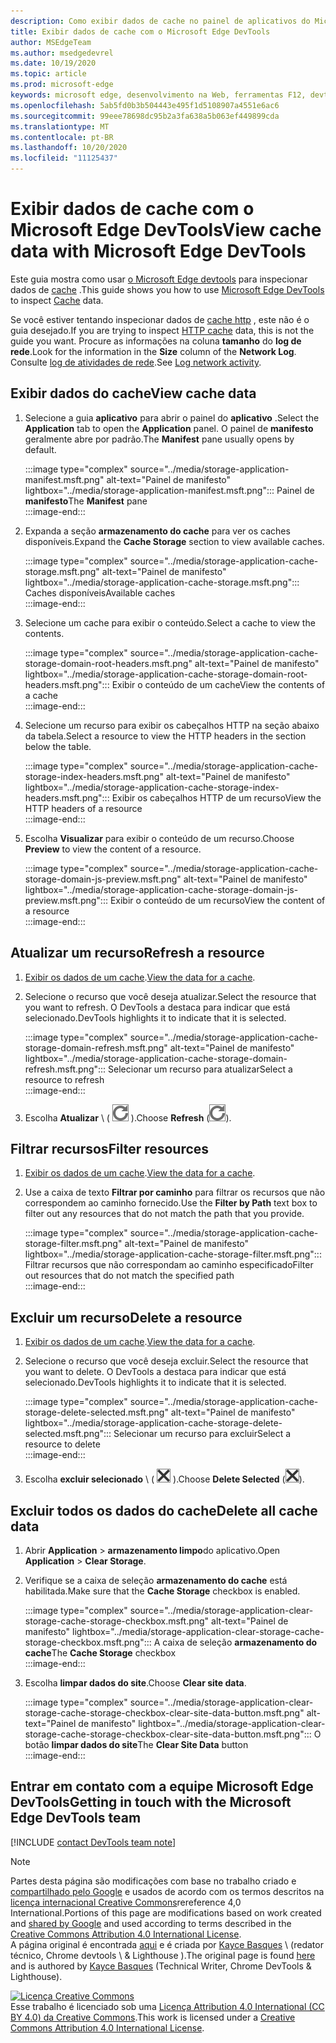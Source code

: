 ```yaml
---
description: Como exibir dados de cache no painel de aplicativos do Microsoft Edge DevTools.
title: Exibir dados de cache com o Microsoft Edge DevTools
author: MSEdgeTeam
ms.author: msedgedevrel
ms.date: 10/19/2020
ms.topic: article
ms.prod: microsoft-edge
keywords: microsoft edge, desenvolvimento na Web, ferramentas F12, devtools
ms.openlocfilehash: 5ab5fd0b3b504443e495f1d5108907a4551e6ac6
ms.sourcegitcommit: 99eee78698dc95b2a3fa638a5b063ef449899cda
ms.translationtype: MT
ms.contentlocale: pt-BR
ms.lasthandoff: 10/20/2020
ms.locfileid: "11125437"
---
```

<!-- Copyright Kayce Basques 

   Licensed under the Apache License, Version 2.0 (the "License");
   you may not use this file except in compliance with the License.
   You may obtain a copy of the License at

       https://www.apache.org/licenses/LICENSE-2.0

   Unless required by applicable law or agreed to in writing, software
   distributed under the License is distributed on an "AS IS" BASIS,
   WITHOUT WARRANTIES OR CONDITIONS OF ANY KIND, either express or implied.
   See the License for the specific language governing permissions and
   limitations under the License.  -->

# <span data-ttu-id="bca61-104">Exibir dados de cache com o Microsoft Edge DevTools</span><span class="sxs-lookup"><span data-stu-id="bca61-104">View cache data with Microsoft Edge DevTools</span></span>  

<span data-ttu-id="bca61-105">Este guia mostra como usar [o Microsoft Edge devtools][MicrosoftEdgeDevTools] para inspecionar dados de [cache][MDNCache] .</span><span class="sxs-lookup"><span data-stu-id="bca61-105">This guide shows you how to use [Microsoft Edge DevTools][MicrosoftEdgeDevTools] to inspect [Cache][MDNCache] data.</span></span>  

<span data-ttu-id="bca61-106">Se você estiver tentando inspecionar dados de [cache http][MDNHTTPCaching] , este não é o guia desejado.</span><span class="sxs-lookup"><span data-stu-id="bca61-106">If you are trying to inspect [HTTP cache][MDNHTTPCaching] data, this is not the guide you want.</span></span>  <span data-ttu-id="bca61-107">Procure as informações na coluna **tamanho** do **log de rede**.</span><span class="sxs-lookup"><span data-stu-id="bca61-107">Look for the information in the **Size** column of the **Network Log**.</span></span>  <span data-ttu-id="bca61-108">Consulte [log de atividades de rede][DevtoolsNetworkLogActivity].</span><span class="sxs-lookup"><span data-stu-id="bca61-108">See [Log network activity][DevtoolsNetworkLogActivity].</span></span>  

## <span data-ttu-id="bca61-109">Exibir dados do cache</span><span class="sxs-lookup"><span data-stu-id="bca61-109">View cache data</span></span>  

1.  <span data-ttu-id="bca61-110">Selecione a guia **aplicativo** para abrir o painel do **aplicativo** .</span><span class="sxs-lookup"><span data-stu-id="bca61-110">Select the **Application** tab to open the **Application** panel.</span></span>  <span data-ttu-id="bca61-111">O painel de **manifesto** geralmente abre por padrão.</span><span class="sxs-lookup"><span data-stu-id="bca61-111">The **Manifest** pane usually opens by default.</span></span>  
    
    :::image type="complex" source="../media/storage-application-manifest.msft.png" alt-text="Painel de manifesto" lightbox="../media/storage-application-manifest.msft.png":::
       <span data-ttu-id="bca61-113">Painel de **manifesto**</span><span class="sxs-lookup"><span data-stu-id="bca61-113">The **Manifest** pane</span></span>  
    :::image-end:::  
    
1.  <span data-ttu-id="bca61-114">Expanda a seção **armazenamento do cache** para ver os caches disponíveis.</span><span class="sxs-lookup"><span data-stu-id="bca61-114">Expand the **Cache Storage** section to view available caches.</span></span>  
    
    :::image type="complex" source="../media/storage-application-cache-storage.msft.png" alt-text="Painel de manifesto" lightbox="../media/storage-application-cache-storage.msft.png":::
       <span data-ttu-id="bca61-116">Caches disponíveis</span><span class="sxs-lookup"><span data-stu-id="bca61-116">Available caches</span></span>  
    :::image-end:::  
    
1.  <span data-ttu-id="bca61-117">Selecione um cache para exibir o conteúdo.</span><span class="sxs-lookup"><span data-stu-id="bca61-117">Select a cache to view the contents.</span></span>  
    
    :::image type="complex" source="../media/storage-application-cache-storage-domain-root-headers.msft.png" alt-text="Painel de manifesto" lightbox="../media/storage-application-cache-storage-domain-root-headers.msft.png":::
       <span data-ttu-id="bca61-119">Exibir o conteúdo de um cache</span><span class="sxs-lookup"><span data-stu-id="bca61-119">View the contents of a cache</span></span>  
    :::image-end:::  
    
1.  <span data-ttu-id="bca61-120">Selecione um recurso para exibir os cabeçalhos HTTP na seção abaixo da tabela.</span><span class="sxs-lookup"><span data-stu-id="bca61-120">Select a resource to view the HTTP headers in the section below the table.</span></span>  
    
    :::image type="complex" source="../media/storage-application-cache-storage-index-headers.msft.png" alt-text="Painel de manifesto" lightbox="../media/storage-application-cache-storage-index-headers.msft.png":::
       <span data-ttu-id="bca61-122">Exibir os cabeçalhos HTTP de um recurso</span><span class="sxs-lookup"><span data-stu-id="bca61-122">View the HTTP headers of a resource</span></span>  
    :::image-end:::  
    
1.  <span data-ttu-id="bca61-123">Escolha **Visualizar** para exibir o conteúdo de um recurso.</span><span class="sxs-lookup"><span data-stu-id="bca61-123">Choose **Preview** to view the content of a resource.</span></span>  
    
    :::image type="complex" source="../media/storage-application-cache-storage-domain-js-preview.msft.png" alt-text="Painel de manifesto" lightbox="../media/storage-application-cache-storage-domain-js-preview.msft.png":::
       <span data-ttu-id="bca61-125">Exibir o conteúdo de um recurso</span><span class="sxs-lookup"><span data-stu-id="bca61-125">View the content of a resource</span></span>  
    :::image-end:::  
    
## <span data-ttu-id="bca61-126">Atualizar um recurso</span><span class="sxs-lookup"><span data-stu-id="bca61-126">Refresh a resource</span></span>  

1.  <span data-ttu-id="bca61-127">[Exibir os dados de um cache](#view-cache-data).</span><span class="sxs-lookup"><span data-stu-id="bca61-127">[View the data for a cache](#view-cache-data).</span></span>  
1.  <span data-ttu-id="bca61-128">Selecione o recurso que você deseja atualizar.</span><span class="sxs-lookup"><span data-stu-id="bca61-128">Select the resource that you want to refresh.</span></span>  <span data-ttu-id="bca61-129">O DevTools a destaca para indicar que está selecionado.</span><span class="sxs-lookup"><span data-stu-id="bca61-129">DevTools highlights it to indicate that it is selected.</span></span>  
    
    :::image type="complex" source="../media/storage-application-cache-storage-domain-refresh.msft.png" alt-text="Painel de manifesto" lightbox="../media/storage-application-cache-storage-domain-refresh.msft.png":::
       <span data-ttu-id="bca61-131">Selecionar um recurso para atualizar</span><span class="sxs-lookup"><span data-stu-id="bca61-131">Select a resource to refresh</span></span>  
    :::image-end:::  
    
1.  <span data-ttu-id="bca61-132">Escolha **Atualizar** \ ( ![ Atualizar ][ImageRefreshIcon] \).</span><span class="sxs-lookup"><span data-stu-id="bca61-132">Choose **Refresh** \(![Refresh][ImageRefreshIcon]\).</span></span>  
    
## <span data-ttu-id="bca61-133">Filtrar recursos</span><span class="sxs-lookup"><span data-stu-id="bca61-133">Filter resources</span></span>  

1.  <span data-ttu-id="bca61-134">[Exibir os dados de um cache](#view-cache-data).</span><span class="sxs-lookup"><span data-stu-id="bca61-134">[View the data for a cache](#view-cache-data).</span></span>  
1.  <span data-ttu-id="bca61-135">Use a caixa de texto **Filtrar por caminho** para filtrar os recursos que não correspondem ao caminho fornecido.</span><span class="sxs-lookup"><span data-stu-id="bca61-135">Use the **Filter by Path** text box to filter out any resources that do not match the path that you provide.</span></span>  
    
    :::image type="complex" source="../media/storage-application-cache-storage-filter.msft.png" alt-text="Painel de manifesto" lightbox="../media/storage-application-cache-storage-filter.msft.png":::
       <span data-ttu-id="bca61-137">Filtrar recursos que não correspondam ao caminho especificado</span><span class="sxs-lookup"><span data-stu-id="bca61-137">Filter out resources that do not match the specified path</span></span>  
    :::image-end:::  
    
## <span data-ttu-id="bca61-138">Excluir um recurso</span><span class="sxs-lookup"><span data-stu-id="bca61-138">Delete a resource</span></span>  

1.  <span data-ttu-id="bca61-139">[Exibir os dados de um cache](#view-cache-data).</span><span class="sxs-lookup"><span data-stu-id="bca61-139">[View the data for a cache](#view-cache-data).</span></span>  
1.  <span data-ttu-id="bca61-140">Selecione o recurso que você deseja excluir.</span><span class="sxs-lookup"><span data-stu-id="bca61-140">Select the resource that you want to delete.</span></span>  <span data-ttu-id="bca61-141">O DevTools a destaca para indicar que está selecionado.</span><span class="sxs-lookup"><span data-stu-id="bca61-141">DevTools highlights it to indicate that it is selected.</span></span>  
    
    :::image type="complex" source="../media/storage-application-cache-storage-delete-selected.msft.png" alt-text="Painel de manifesto" lightbox="../media/storage-application-cache-storage-delete-selected.msft.png":::
       <span data-ttu-id="bca61-143">Selecionar um recurso para excluir</span><span class="sxs-lookup"><span data-stu-id="bca61-143">Select a resource to delete</span></span>  
    :::image-end:::  
    
1.  <span data-ttu-id="bca61-144">Escolha **excluir selecionado** \ ( ![ excluir selecionado ][ImageDeleteIcon] \).</span><span class="sxs-lookup"><span data-stu-id="bca61-144">Choose **Delete Selected** \(![Delete Selected][ImageDeleteIcon]\).</span></span>  
    
## <span data-ttu-id="bca61-145">Excluir todos os dados do cache</span><span class="sxs-lookup"><span data-stu-id="bca61-145">Delete all cache data</span></span>  

1.  <span data-ttu-id="bca61-146">Abrir **Application**  >  **armazenamento limpo**do aplicativo.</span><span class="sxs-lookup"><span data-stu-id="bca61-146">Open **Application** > **Clear Storage**.</span></span>  
1.  <span data-ttu-id="bca61-147">Verifique se a caixa de seleção **armazenamento do cache** está habilitada.</span><span class="sxs-lookup"><span data-stu-id="bca61-147">Make sure that the **Cache Storage** checkbox is enabled.</span></span>  
    
    :::image type="complex" source="../media/storage-application-clear-storage-cache-storage-checkbox.msft.png" alt-text="Painel de manifesto" lightbox="../media/storage-application-clear-storage-cache-storage-checkbox.msft.png":::
       <span data-ttu-id="bca61-149">A caixa de seleção **armazenamento do cache**</span><span class="sxs-lookup"><span data-stu-id="bca61-149">The **Cache Storage** checkbox</span></span>  
    :::image-end:::  
    
1.  <span data-ttu-id="bca61-150">Escolha **limpar dados do site**.</span><span class="sxs-lookup"><span data-stu-id="bca61-150">Choose **Clear site data**.</span></span>  
    
    :::image type="complex" source="../media/storage-application-clear-storage-cache-storage-checkbox-clear-site-data-button.msft.png" alt-text="Painel de manifesto" lightbox="../media/storage-application-clear-storage-cache-storage-checkbox-clear-site-data-button.msft.png":::
       <span data-ttu-id="bca61-152">O botão **limpar dados do site**</span><span class="sxs-lookup"><span data-stu-id="bca61-152">The **Clear Site Data** button</span></span>  
    :::image-end:::  
    
## <span data-ttu-id="bca61-153">Entrar em contato com a equipe Microsoft Edge DevTools</span><span class="sxs-lookup"><span data-stu-id="bca61-153">Getting in touch with the Microsoft Edge DevTools team</span></span>  

[!INCLUDE [contact DevTools team note](../includes/contact-devtools-team-note.md)]  

<!-- image links -->  

[ImageDeleteIcon]: ../media/delete-icon.msft.png  
[ImageRefreshIcon]: ../media/refresh-icon.msft.png  

<!-- links -->  

[MicrosoftEdgeDevTools]: ../../devtools-guide-chromium.md "Ferramentas de desenvolvedor do Microsoft Edge (Chromium) | Documentos da Microsoft"  
[DevtoolsNetworkLogActivity]: ../network/index.md#log-network-activity  "Registrar atividades da rede | Documentos da Microsoft"  

[MDNCache]: https://developer.mozilla.org/docs/Web/API/Cache "Cache | MDN"  
[MDNHTTPCaching]: https://developer.mozilla.org/docs/Web/HTTP/Caching "Cache HTTP | MDN"  

> [!NOTE]
> <span data-ttu-id="bca61-158">Partes desta página são modificações com base no trabalho criado e [compartilhado pelo Google][GoogleSitePolicies] e usados de acordo com os termos descritos na [licença internacional Creative Commons][CCA4IL]rereference 4,0 International.</span><span class="sxs-lookup"><span data-stu-id="bca61-158">Portions of this page are modifications based on work created and [shared by Google][GoogleSitePolicies] and used according to terms described in the [Creative Commons Attribution 4.0 International License][CCA4IL].</span></span>  
> <span data-ttu-id="bca61-159">A página original é encontrada [aqui](https://developers.google.com/web/tools/chrome-devtools/storage/cache) e é criada por [Kayce Basques][KayceBasques] \ (redator técnico, Chrome devtools \ & Lighthouse \).</span><span class="sxs-lookup"><span data-stu-id="bca61-159">The original page is found [here](https://developers.google.com/web/tools/chrome-devtools/storage/cache) and is authored by [Kayce Basques][KayceBasques] \(Technical Writer, Chrome DevTools \& Lighthouse\).</span></span>  

[![Licença Creative Commons][CCby4Image]][CCA4IL]  
<span data-ttu-id="bca61-161">Esse trabalho é licenciado sob uma [Licença Attribution 4.0 International (CC BY 4.0) da Creative Commons][CCA4IL].</span><span class="sxs-lookup"><span data-stu-id="bca61-161">This work is licensed under a [Creative Commons Attribution 4.0 International License][CCA4IL].</span></span>  

[CCA4IL]: https://creativecommons.org/licenses/by/4.0  
[CCby4Image]: https://i.creativecommons.org/l/by/4.0/88x31.png  
[GoogleSitePolicies]: https://developers.google.com/terms/site-policies  
[KayceBasques]: https://developers.google.com/web/resources/contributors/kaycebasques  
